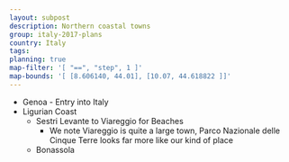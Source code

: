 ```yaml
---
layout: subpost
description: Northern coastal towns
group: italy-2017-plans
country: Italy
tags: 
planning: true
map-filter: '[ "==", "step", 1 ]'
map-bounds: '[ [8.606140, 44.01], [10.07, 44.618822 ]]'
---
```


- Genoa - Entry into Italy
- Ligurian Coast
	- Sestri Levante to Viareggio for Beaches
		- We note Viareggio is quite a large town, Parco Nazionale delle Cinque Terre looks far more like our kind of place
	- Bonassola